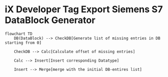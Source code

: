# iX Developer Tag Export Siemens S7 DataBlock Generator

```mermaid
flowchart TD
    DB(DataBlock) --> CheckDB[Generate list of missing entries in DB starting from 0]

    CheckDB --> Calc[Calculate offset of missing entries]

    Calc --> Insert[Insert corresponding Datatype]

    Insert --> Merge[merge with the initial DB-entires list]
```

